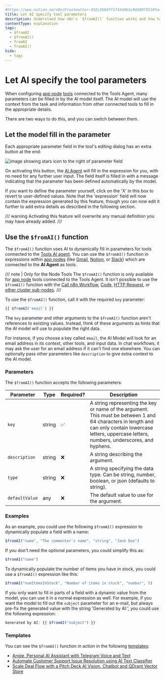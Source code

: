 ```yaml
---
#https://www.notion.so/n8n/Frontmatter-432c2b8dff1f43d4b1c8d20075510fe4
title: Let AI specify tool parameters
description: Understand how n8n's `$fromAI()` function works and how to use it to dynamically populate parameters for AI app tools, or use the built-in automation to complete them instead.
contentType: explanation
tags:
  - $fromAI
  - $fromAI()
  - fromAI
  - fromAI()
hide:
  - tags
---
```


# Let AI specify the tool parameters

When configuring [app node](/integrations/builtin/app-nodes/index.md) [tools](/glossary.md#ai-tool) connected to the Tools Agent, many parameters can be filled in by the AI model itself. The AI model will use the context from the task and information from other connected tools to fill in the appropriate details.

There are two ways to do this, and you can switch between them.

## Let the model fill in the parameter

Each appropriate parameter field in the tool's editing dialog has an extra button at the end:

![image showing stars icon to the right of parameter field](/_images/advanced-ai/ai-stars.png)

On activating this button, the [AI Agent](/glossary.md#ai-agent) will fill in the expression for you, with no need for any further user input.
The field itself is filled in with a message indicating that the parameter has been defined automatically by the model.

If you want to define the parameter yourself, click on the 'X' in this box to revert to user-defined values. Note that the 'expression' field will now contain the expression generated by this feature, though you can now edit it further to add extra details as described in the following section.

/// warning 
Activating this feature will overwrite any manual definition you may have already added.
///

## Use the `$fromAI()` function 

The `$fromAI()` function uses AI to dynamically fill in parameters for tools connected to the [Tools AI agent](/integrations/builtin/cluster-nodes/root-nodes/n8n-nodes-langchain.agent/tools-agent.md).  You can use the `$fromAI()` function in expressions within [app nodes](/integrations/builtin/app-nodes/index.md) (like [Gmail](/integrations/builtin/app-nodes/n8n-nodes-base.gmail/index.md), [Notion](/integrations/builtin/app-nodes/n8n-nodes-base.notion/index.md), or [Slack](/integrations/builtin/app-nodes/n8n-nodes-base.slack.md)) which are connected to the **AI Agent** as tools.

/// note | Only for the Node Tools
The `$fromAI()` function is only available for [app node](/integrations/builtin/app-nodes/index.md) tools connected to the Tools Agent. It isn't possible to use the `$fromAI()` function with the [Call n8n Workflow](/integrations/builtin/cluster-nodes/sub-nodes/n8n-nodes-langchain.toolworkflow.md), [Code](/integrations/builtin/cluster-nodes/sub-nodes/n8n-nodes-langchain.toolcode.md), [HTTP Request](/integrations/builtin/cluster-nodes/sub-nodes/n8n-nodes-langchain.toolhttprequest.md), or [other cluster sub-nodes](/integrations/builtin/cluster-nodes/sub-nodes/index.md).
///

To use the `$fromAI()` function, call it with the required `key` parameter:

```javascript
{{ $fromAI('email') }}
```

The `key` parameter and other arguments to the `$fromAI()` function aren't references to existing values. Instead, think of these arguments as hints that the AI model will use to populate the right data.

For instance, if you choose a key called `email`, the AI Model will look for an email address in its context, other tools, and input data. In chat workflows, it may ask the user for an email address if it can't find one elsewhere. You can optionally pass other parameters like `description` to give extra context to the AI model.

### Parameters

The `$fromAI()` function accepts the following parameters:

<!-- vale off -->

| Parameter | Type | Required? | Description |
| --------- | ---- | --------- | ----------- |
| `key` | string | :white_check_mark: | A string representing the key or name of the argument. This must be between 1 and 64 characters in length and can only contain lowercase letters, uppercase letters, numbers, underscores, and hyphens. |
| `description` | string | :x: | A string describing the argument. |
| `type` | string | :x: | A string specifying the data type. Can be string, number, boolean, or json (defaults to string). |
| `defaultValue` | any | :x: | The default value to use for the argument. |

<!-- vale on -->

### Examples

As an example, you could use the following `$fromAI()` expression to dynamically populate a field with a name:

```javascript
$fromAI("name", "The commenter's name", "string", "Jane Doe")
```

If you don't need the optional parameters, you could simplify this as:

```javascript
$fromAI("name")
```

To dynamically populate the number of items you have in stock, you could use a `$fromAI()` expression like this:

```javascript
$fromAI("numItemsInStock", "Number of items in stock", "number", 5)
```

If you only want to fill in parts of a field with a dynamic value from the model, you can use it in a normal expression as well. For example, if you want the model to fill out the `subject` parameter for an e-mail, but always pre-fix the generated value with the string 'Generated by AI:', you could use the following expression:

```javascript
Generated by AI: {{ $fromAI("subject") }}
```

### Templates

You can see the `$fromAI()` function in action in the following [templates](/glossary.md#template-n8n):

* [Angie, Personal AI Assistant with Telegram Voice and Text](https://n8n.io/workflows/2462-angie-personal-ai-assistant-with-telegram-voice-and-text/)
* [Automate Customer Support Issue Resolution using AI Text Classifier](https://n8n.io/workflows/2468-automate-customer-support-issue-resolution-using-ai-text-classifier/)
* [Scale Deal Flow with a Pitch Deck AI Vision, Chatbot and QDrant Vector Store](https://n8n.io/workflows/2464-scale-deal-flow-with-a-pitch-deck-ai-vision-chatbot-and-qdrant-vector-store/)
